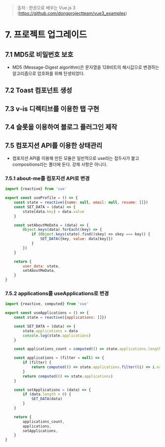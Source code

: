 > 출처 :  한권으로 배우는 Vue.js 3 (https://github.com/dongprojectteam/vue3_examples)
 
# 7. 프로젝트 업그레이드
## 7.1 MD5로 비밀번호 보호
- MD5 (Message-Digest algorithm)은 문자열을 128비트의 해시값으로 변경하는 알고리즘으로 암호화를 위해 탄생되었다.

## 7.2 Toast 컴포넌트 생성

## 7.3 v-is 디렉티브를 이용한 탭 구현
## 7.4 슬롯을 이용하여 블로그 플러그인 제작
## 7.5 컴포지션 API를 이용한 상태관리
- 컴포지션 API를 이용해 만든 모듈은 일반적으로 use라는 접두사가 붙고 compositions라는 폴더에 둔다. 강제 사항은 아니다.
### 7.5.1 about-me를 컴포지션 API로 변경
```js
import {reactive} from 'vue'

export const useProfile = () => {
    const state = reactive({name: null, email: null, resume: []})
    const SET_DATA = (data) => {
        state[data.key] = data.value
    }

    const setAboutMeData = (data) => {
        Object.keys(data).forEach((key) => {
            if (Object.keys(state).find((skey) => skey === key)) {
                SET_DATA({key, value: data[key]})
            }
        })
    }

    return {
        user_data: state,
        setAboutMeData,
    }
}

```
### 7.5.2 applications를 useApplications로 변경
```js
import {reactive, computed} from 'vue'

export const useApplications = () => {
    const state = reactive({applications: []})

    const SET_DATA = (data) => {
        state.applications = data
        console.log(state.applications)
    }

    const applications_count = computed(() => state.applications.length)

    const applications = (filter = null) => {
        if (filter) {
            return computed(() => state.applications.filter((i) => i.name == filter))
        }
        return computed(() => state.applications)
    }

    const setApplications = (data) => {
        if (data.length > 0) {
            SET_DATA(data)
        }
    }

    return {
        applications_count,
        applications,
        setApplications,
    }
}

```